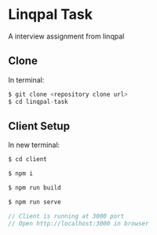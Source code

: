 # Linqpal Task
A interview assignment from linqpal
## Clone 

In terminal:   
```js   
$ git clone <repository clone url>
$ cd linqpal-task
```
## Client Setup   
In new terminal:   
```js 
$ cd client

$ npm i

$ npm run build

$ npm run serve

// Client is running at 3000 port
// Open http://localhost:3000 in browser
```